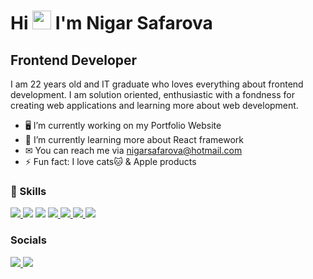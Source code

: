 # Hi <img src="https://raw.githubusercontent.com/MartinHeinz/MartinHeinz/master/wave.gif" width="30px" height="30px"> I'm Nigar Safarova

## Frontend Developer

I am 22 years old and IT graduate who loves everything about frontend development. I am solution oriented, enthusiastic with a fondness for creating web applications and learning more about web development.  

- 🖥️ I’m currently working on my Portfolio Website
- 🧠 I’m currently learning more about React framework
- ✉ You can reach me via nigarsafarova@hotmail.com
- ⚡ Fun fact: I love cats🐱 & Apple products

### 🚀 Skills

<p align="left"> 
    <a href="https://reactjs.org/" target="_blank"> <img src="https://img.icons8.com/color/48/000000/react-native.png"/> </a>
    <img src="https://img.icons8.com/color/48/000000/javascript--v1.png"/>
    <a href="https://material-ui.com/" target="_blank"> <img src="https://img.icons8.com/color/48/000000/material-ui.png"/></a>
    <a href="https://www.w3.org/html/" target="_blank"> <img src="https://img.icons8.com/color/48/000000/html-5.png" /> </a> 
    <a href="https://www.w3schools.com/css/" target="_blank"> <img src="https://img.icons8.com/color/48/000000/css3.png"/> </a>
    <a href="[https://material-ui.com/](https://getbootstrap.com)" target="_blank"> <img src="https://img.icons8.com/color/48/000000/bootstrap.png"/> </a> 
    <a href="https://git-scm.com/" target="_blank"> <img src="https://img.icons8.com/color/48/000000/git.png"/> </a>    
</p>

### Socials

<p align="left"> 
    <a href="https://github.com/nsafarova" target="_blank"> <img src="https://img.icons8.com/ios-glyphs/48/000000/github.png"/> </a>
    <a href="https://www.linkedin.com/in/nssafarova" target="_blank" rel="noreferrer"><img src="https://img.icons8.com/color/48/000000/linkedin.png" /></a>
</p>

<!--
### 📊 My Github Stats

<p><img align="left" src="https://github-readme-stats.vercel.app/api?username=nsafarova&show_icons=true&locale=en" alt="nsafarova" /></p>
-->


